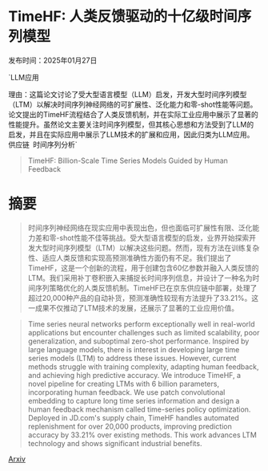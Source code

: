 # TimeHF: 人类反馈驱动的十亿级时间序列模型

发布时间：2025年01月27日

`LLM应用

理由：这篇论文讨论了受大型语言模型（LLM）启发，开发大型时间序列模型（LTM）以解决时间序列神经网络的可扩展性、泛化能力和零-shot性能等问题。论文提出的TimeHF流程结合了人类反馈机制，并在实际工业应用中展示了显著的性能提升。虽然论文主要关注时间序列模型，但其核心思想和方法受到了LLM的启发，并且在实际应用中展示了LLM技术的扩展和应用，因此归类为LLM应用。` `供应链` `时间序列分析`

> TimeHF: Billion-Scale Time Series Models Guided by Human Feedback

# 摘要

> 时间序列神经网络在现实应用中表现出色，但也面临可扩展性有限、泛化能力差和零-shot性能不佳等挑战。受大型语言模型的启发，业界开始探索开发大型时间序列模型（LTM）以解决这些问题。然而，现有方法在训练复杂性、适应人类反馈和实现高预测准确性方面仍有不足。我们提出了TimeHF，这是一个创新的流程，用于创建包含60亿参数并融入人类反馈的LTM。我们采用补丁卷积嵌入来捕捉长时间序列信息，并设计了一种名为时间序列策略优化的人类反馈机制。TimeHF已在京东供应链中部署，处理了超过20,000种产品的自动补货，预测准确性较现有方法提升了33.21%。这一成果不仅推动了LTM技术的发展，还展示了显著的工业应用价值。

> Time series neural networks perform exceptionally well in real-world applications but encounter challenges such as limited scalability, poor generalization, and suboptimal zero-shot performance. Inspired by large language models, there is interest in developing large time series models (LTM) to address these issues. However, current methods struggle with training complexity, adapting human feedback, and achieving high predictive accuracy. We introduce TimeHF, a novel pipeline for creating LTMs with 6 billion parameters, incorporating human feedback. We use patch convolutional embedding to capture long time series information and design a human feedback mechanism called time-series policy optimization. Deployed in JD.com's supply chain, TimeHF handles automated replenishment for over 20,000 products, improving prediction accuracy by 33.21% over existing methods. This work advances LTM technology and shows significant industrial benefits.

[Arxiv](https://arxiv.org/abs/2501.15942)